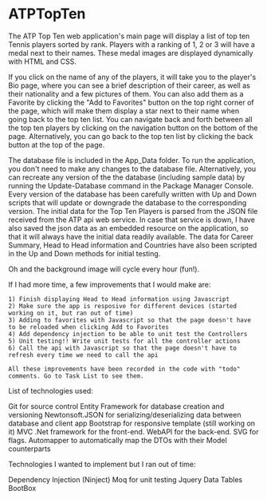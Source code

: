 # ATPTopTen

 The ATP Top Ten web application's main page will display a list of top ten Tennis players sorted by rank. Players with a ranking of 1, 2 or 3 will have a medal next to their names. These medal images are displayed dynamically with HTML and CSS.
 
 If you click on the name of any of the players, it will take you to the player's Bio page, where you can see a brief description of their career, as well as their nationality and a few pictures of them. You can also add them as a Favorite by clicking the "Add to Favorites" button on the top right corner of the page, which will make them display a star next to their name when going back to the top ten list. You can navigate back and forth between all the top ten players by clicking on the navigation button on the bottom of the page. Alternatively, you can go back to the top ten list by clicking the back button at the top of the page.

 The database file is included in the App_Data folder. To run the application, you don't need to make any changes to the database file. Alternatively, you can recreate any version of the the database (including sample data) by running the Update-Database command in the Package Manager Console. Every version of the database has been carefully written with Up and Down scripts that will update or downgrade the database to the corresponding version. The initial data for the Top Ten Players is parsed from the JSON file received from the ATP api web service. In case that service is down, I have also saved the json data as an embedded resource on the application, so that it will always have the initial data readily available. The data for Career Summary, Head to Head information and Countries have also been scripted in the Up and Down methods for initial testing.
 
 Oh and the background image will cycle every hour (fun!).


If I had more time, a few improvements that I would make are:
  
    1) Finish displaying Head to Head information using Javascript
    2) Make sure the app is resposive for different devices (started working on it, but ran out of time)
    3) Adding to favorites with Javascript so that the page doesn't have to be reloaded when clicking Add to Favorites
    4) Add dependency injection to be able to unit test the Controllers
    5) Unit testing!! Write unit tests for all the controller actions
    6) Call the api with Javascript so that the page doesn't have to refresh every time we need to call the api
    
    All these improvements have been recorded in the code with "todo" comments. Go to Task List to see them.
  


List of technologies used:

Git for source control
Entity Framework for database creation and versioning
Newtonsoft.JSON for serializing/deserializing data between database and client app
Bootstrap for responsive template (still working on it)
MVC .Net framework for the front-end.
WebAPI for the back-end.
SVG for flags.
Automapper to automatically map the DTOs with their Model counterparts


Technologies I wanted to implement but I ran out of time:

Dependency Injection (Ninject)
Moq for unit testing
Jquery Data Tables
BootBox

